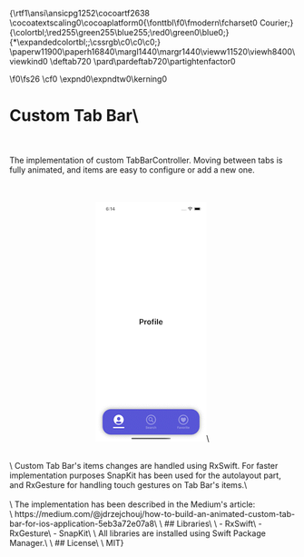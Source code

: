 {\rtf1\ansi\ansicpg1252\cocoartf2638
\cocoatextscaling0\cocoaplatform0{\fonttbl\f0\fmodern\fcharset0 Courier;}
{\colortbl;\red255\green255\blue255;\red0\green0\blue0;}
{\*\expandedcolortbl;;\cssrgb\c0\c0\c0;}
\paperw11900\paperh16840\margl1440\margr1440\vieww11520\viewh8400\viewkind0
\deftab720
\pard\pardeftab720\partightenfactor0

\f0\fs26 \cf0 \expnd0\expndtw0\kerning0
# Custom Tab Bar\
\
\
The implementation of custom TabBarController. Moving between tabs is fully animated, and items are easy to configure or add a new one.\
<br><p align="center">\
  <img src="CustomTabBar.gif" alt="animated" />\
</p><br>\
Custom Tab Bar's items changes are handled using RxSwift. For faster implementation purposes SnapKit has been used for the autolayout part, and RxGesture for handling touch gestures on Tab Bar's items.\
<br><br>\
The implementation has been described in the Medium's article:<br>\
https://medium.com/@jdrzejchouj/how-to-build-an-animated-custom-tab-bar-for-ios-application-5eb3a72e07a8\
\
## Libraries\
\
- RxSwift\
- RxGesture\
- SnapKit\
\
All libraries are installed using Swift Package Manager.\
\
## License\
\
MIT}